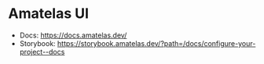 # Amatelas UI

- Docs: https://docs.amatelas.dev/
- Storybook: https://storybook.amatelas.dev/?path=/docs/configure-your-project--docs
